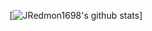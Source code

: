 

<!--
**JRedmon1698/JRedmon1698** is a ✨ _special_ ✨ repository because its `README.md` (this file) appears on your GitHub profile.

Here are some ideas to get you started:

- 🔭 I’m currently working on Homeward-Bound, a home inventory traking app. 
- 🌱 I’m currently learning React Native
- 👯 I’m looking to collaborate on open source projects. 
- 💬 Ask me about my apps!
- 📫 How to reach me: https://www.linkedin.com/in/joe-redmon-892093148/
- 😄 Pronouns: he/him

-->

[![JRedmon1698's github stats](https://github-readme-stats.vercel.app/api?username=JRedmon1698&theme=vision-friendly-dark)]
